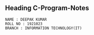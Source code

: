 ## Heading C-Program-Notes
```
NAME : DEEPAK KUMAR
ROLL NO : 1921023
BRANCH : INFORMATION TECHNOLOGY(IT)
```
<!--stackedit_data:
eyJoaXN0b3J5IjpbMTI0NzcyNzM2MSwtMTI4Mzk5MzM3LDEwNz
U5MzU1NTZdfQ==
-->